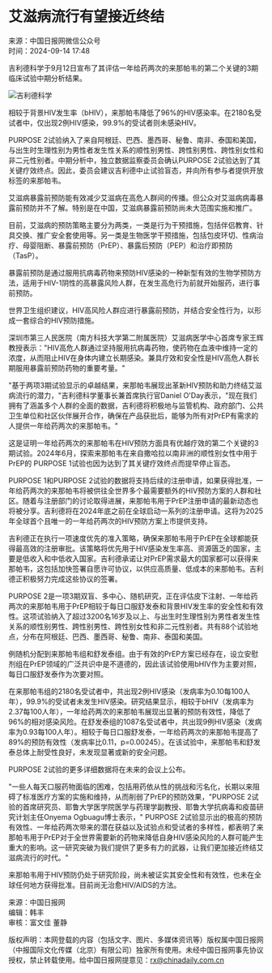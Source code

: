 # 艾滋病流行有望接近终结

来源：中国日报网微信公众号    
时间：2024-09-14 17:48  

吉利德科学于9月12日宣布了其评估一年给药两次的来那帕韦的第二个关键的3期临床试验中期分析结果。

![吉利德科学](https://img2.chinadaily.com.cn/static/common/img/sharelogo2.jpg)

相较于背景HIV发生率（bHIV），来那帕韦降低了96%的HIV感染率。在2180名受试者中，仅出现2例HIV感染，99.9%的受试者则未感染HIV。

PURPOSE 2试验纳入了来自阿根廷、巴西、墨西哥、秘鲁、南非、泰国和美国，与出生时生理性别为男性者发生性关系的顺性别男性、跨性别男性、跨性别女性和非二元性别者。中期分析中，独立数据监察委员会确认PURPOSE 2试验达到了其关键疗效终点。因此，委员会建议吉利德中止试验盲态，并向所有参与者提供开放标签的来那帕韦。

艾滋病暴露前预防能有效减少艾滋病在高危人群间的传播。但公众对艾滋病病毒暴露前预防并不了解。特别是在中国，艾滋病暴露前预防尚未大范围实施和推广。

目前，艾滋病的预防策略主要分为两类，一类是行为干预措施，包括伴侣教育、针具交换、推广安全套使用等。另一类是生物医学干预措施，包括包皮环切、性病治疗、母婴阻断、暴露前预防（PrEP）、暴露后预防（PEP）和治疗即预防（TasP）。

暴露前预防是通过服用抗病毒药物来预防HIV感染的一种新型有效的生物学预防方法，适用于HIV-1阴性的高暴露风险人群，在发生高危行为前就开始服药，进行事前预防。

世界卫生组织建议，HIV高风险人群应进行暴露前预防，并结合安全性行为，以形成一套综合的HIV预防措施。

深圳市第三人民医院（南方科技大学第二附属医院）艾滋病医学中心首席专家王辉教授表示："HIV高危人群通过坚持服用抗病毒药物，使药物在血液中维持一定的浓度，从而阻止HIV在身体内建立长期感染。兼具疗效和安全性是HIV高危人群长期服用暴露前预防药物的重要考量。"

"基于两项3期试验显示的卓越结果，来那帕韦展现出革新HIV预防和助力终结艾滋病流行的潜力，"吉利德科学董事长兼首席执行官Daniel O'Day表示，"现在我们拥有了涵盖多个人群的全面的数据，吉利德将积极地与监管机构、政府部门、公共卫生单位和社区伙伴展开合作，确保在产品获批后，能够为所有对PrEP有需求的人提供一年给药两次的来那帕韦。"

这是证明一年给药两次的来那帕韦在HIV预防方面具有优越疗效的第二个关键的3期试验。2024年6月，探索来那帕韦在来自撒哈拉以南非洲的顺性别女性中用于PrEP的 PURPOSE 1试验也因为达到了其关键疗效终点而提早停止盲态。

PURPOSE 1和PURPOSE 2试验的数据将支持后续的注册申请，如果获得批准，一年给药两次的来那帕韦将被供往全世界多个最需要额外的HIV预防方案的人群和社区。随着与注册部门的讨论取得进展，来那帕韦用于PrEP注册申请的最新动态也将被分享。吉利德将在2024年底之前在全球启动一系列的注册申请。这将为2025年全球首个且唯一的一年给药两次的HIV预防方案上市提供支持。

吉利德正在执行一项速度优先的准入策略，确保来那帕韦用于PrEP在全球都能获得最高效的注册审批。该策略将优先用于HIV感染发生率高、资源匮乏的国家，主要是低收入和中低收入国家。吉利德承诺让对PrEP需求最大的国家都可以获得来那帕韦，这包括加快签署自愿许可协议，以供应高质量、低成本的来那帕韦。吉利德正积极努力完成这些协议的签署。

PURPOSE 2是一项3期双盲、多中心、随机研究，正在评估皮下注射、一年给药两次的来那帕韦用于PrEP相较于每日口服舒发泰和背景HIV发生率的安全性和有效性。这项试验纳入了超过3200名16岁及以上、与出生时生理性别为男性者发生性关系的顺性别男性、跨性别男性、跨性别女性和非二元性别者。共有88个试验地点，分布在阿根廷、巴西、墨西哥、秘鲁、南非、泰国和美国。

例随机分配到来那帕韦组和舒发泰组。由于有效的PrEP方案已经存在，设立安慰剂组在PrEP领域的广泛共识中是不道德的，因此该试验使用bHIV作为主要对照，每日口服舒发泰作为次要对照。

在来那帕韦组的2180名受试者中，共出现2例HIV感染（发病率为0.10每100人年），99.9%的受试者未发生HIV感染。研究结果显示，相较于bHIV（发病率为2.37每100人年），一年给药两次的来那帕韦展现出显著的预防有效性，降低了96%的相对感染风险。在舒发泰组的1087名受试者中，共出现9例HIV感染（发病率为0.93每100人年）。相较于每日口服舒发泰，一年给药两次的来那帕韦提高了89%的预防有效性（发病率比0.11，p=0.00245）。在该试验中，来那帕韦和舒发泰总体上耐受性良好，未发现显著或新的安全问题。

PURPOSE 2试验的更多详细数据将在未来的会议上公布。

"一些人每天口服药物面临的困难，包括用药依从性的挑战和污名化，长期以来阻碍了标准医疗方案的实施和维持，从而削弱了PrEP的预防效果，"PURPOSE 2试验的首席研究员、耶鲁大学医学院医学与药理学副教授、耶鲁大学抗病毒和疫苗研究计划主任Onyema Ogbuagu博士表示，" PURPOSE 2试验显示出的极高的预防有效性、一年给药两次带来的潜在获益以及试验点和受试者的多样性，都表明了来那帕韦用于PrEP对于全世界需要新的药物来降低自身HIV感染风险的人群可能产生重大的影响。这一研究突破为我们提供了更多有力的武器，让我们更加接近终结艾滋病流行的时代。"

来那帕韦用于HIV预防仍处于研究阶段，尚未被证实其安全性和有效性，也未在全球任何地方获得批准。目前尚无治愈HIV/AIDS的方法。

来源：中国日报网  
编辑：韩丰  
审核：富文佳 董静  

版权声明：本网登载的内容（包括文字、图片、多媒体资讯等）版权属中国日报网（中报国际文化传媒（北京）有限公司）独家所有使用。未经中国日报网事先协议授权，禁止转载使用。给中国日报网提意见：rx@chinadaily.com.cn